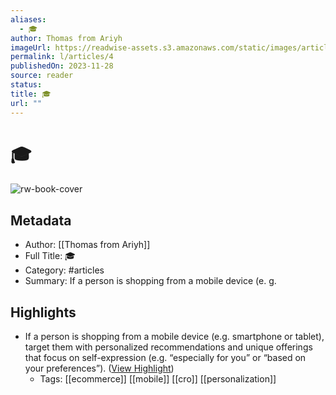 ```yaml
---
aliases:
  - 🎓
author: Thomas from Ariyh
imageUrl: https://readwise-assets.s3.amazonaws.com/static/images/article3.5c705a01b476.png
permalink: l/articles/4
publishedOn: 2023-11-28
source: reader
status: 
title: 🎓
url: ""
---
```

# 🎓

![rw-book-cover](https://readwise-assets.s3.amazonaws.com/static/images/article3.5c705a01b476.png)

## Metadata

- Author: [[Thomas from Ariyh]]
- Full Title: 🎓
- Category: #articles
- Summary: If a person is shopping from a mobile device (e. g.

## Highlights

- If a person is shopping from a mobile device (e.g. smartphone or tablet), target them with personalized recommendations and unique offerings that focus on self-expression (e.g. “especially for you” or “based on your preferences”). ([View Highlight](https://read.readwise.io/read/01hgb9sfy15f7w8t11x3p47y4h))
    - Tags: [[ecommerce]] [[mobile]] [[cro]] [[personalization]]
